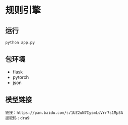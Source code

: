 # 规则引擎

## 运行

```shell
python app.py
```

## 包环境

+ flask
+ pytorch
+ json


## 模型链接

```text
链接：https://pan.baidu.com/s/1UZ2uN7IysmLsVrr7s1Mp3A
提取码：dra9
```
